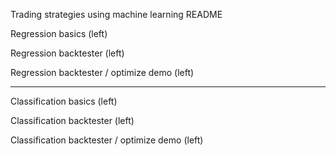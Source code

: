 Trading strategies using machine learning README

Regression basics (left)

Regression backtester (left)

Regression backtester / optimize demo (left)

---

Classification basics (left)

Classification backtester (left)

Classification backtester / optimize demo (left)
